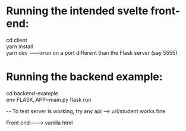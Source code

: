 # Running the intended svelte front-end:  

 
cd client  
yarn install   
yarn dev   --->run on a port different than the Flask server (say 5555)  


# Running the backend example:  

cd backend-example  
env FLASK_APP=main.py flask run  

-- To test server is working, try any api --> url/student works fine  

Front end---> vanilla html
